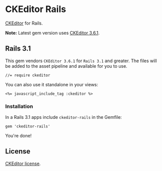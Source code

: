 # CKEditor Rails

[CKEditor][ckeditor] for Rails.

**Note:** Latest gem version uses [CKEditor 3.6.1][3.6.1].

## Rails 3.1

This gem vendors `CKEditor 3.6.1` for `Rails 3.1` and greater. The files will
be added to the asset pipeline and available for you to use.

    //= require ckeditor

You can also use it standalone in your views:

    <%= javascript_include_tag :ckeditor %>

### Installation

In a Rails 3.1 apps include `ckeditor-rails` in the Gemfile:

    gem 'ckeditor-rails'

You're done!

## License

[CKEditor license][ckeditor_license].

[ckeditor_license]: http://ckeditor.com/license
[ckeditor]: http://ckeditor.com/
[3.6.1]: http://ckeditor.com/blog/CKEditor_3.6.1_released
